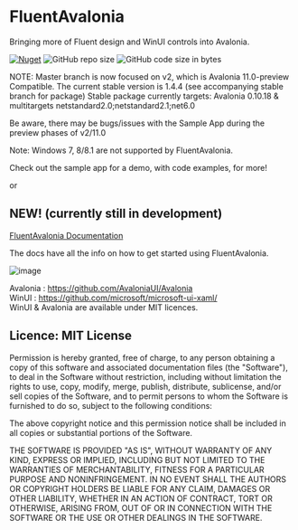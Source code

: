 # FluentAvalonia

Bringing more of Fluent design and WinUI controls into Avalonia.

[![Nuget](https://img.shields.io/nuget/v/FluentAvaloniaUI?color=%236A5ACD&label=FluentAvaloniaUI%20%28nuget%29)](https://www.nuget.org/packages/FluentAvaloniaUI/)
![GitHub repo size](https://img.shields.io/github/repo-size/amwx/FluentAvalonia?color=%234682B4)
![GitHub code size in bytes](https://img.shields.io/github/languages/code-size/amwx/FluentAvalonia?color=%23483D8B)

NOTE: Master branch is now focused on v2, which is Avalonia 11.0-preview Compatible.
The current stable version is 1.4.4 (see accompanying stable branch for package)
Stable package currently targets: Avalonia 0.10.18 & multitargets netstandard2.0;netstandard2.1;net6.0

Be aware, there may be bugs/issues with the Sample App during the preview phases of v2/11.0

Note: Windows 7, 8/8.1 are not supported by FluentAvalonia.

Check out the sample app for a demo, with code examples, for more!

or 

## **NEW!** (currently still in development)
[FluentAvalonia Documentation](https://amwx.github.io/FluentAvaloniaDocs)

The docs have all the info on how to get started using FluentAvalonia.

![image](https://user-images.githubusercontent.com/40413319/152464696-65a4de6f-1a06-4cca-9f80-c545ad0585ce.png)

Avalonia : https://github.com/AvaloniaUI/Avalonia  
WinUI : https://github.com/microsoft/microsoft-ui-xaml/  
WinUI & Avalonia are available under MIT licences.

## Licence: MIT License

Permission is hereby granted, free of charge, to any person obtaining a copy of this software and associated documentation files (the "Software"), to deal in the Software without restriction, including without limitation the rights to use, copy, modify, merge, publish, distribute, sublicense, and/or sell copies of the Software, and to permit persons to whom the Software is furnished to do so, subject to the following conditions:

The above copyright notice and this permission notice shall be included in all copies or substantial portions of the Software.

THE SOFTWARE IS PROVIDED "AS IS", WITHOUT WARRANTY OF ANY KIND, EXPRESS OR IMPLIED, INCLUDING BUT NOT LIMITED TO THE WARRANTIES OF MERCHANTABILITY, FITNESS FOR A PARTICULAR PURPOSE AND NONINFRINGEMENT. IN NO EVENT SHALL THE AUTHORS OR COPYRIGHT HOLDERS BE LIABLE FOR ANY CLAIM, DAMAGES OR OTHER LIABILITY, WHETHER IN AN ACTION OF CONTRACT, TORT OR OTHERWISE, ARISING FROM, OUT OF OR IN CONNECTION WITH THE SOFTWARE OR THE USE OR OTHER DEALINGS IN THE SOFTWARE.

